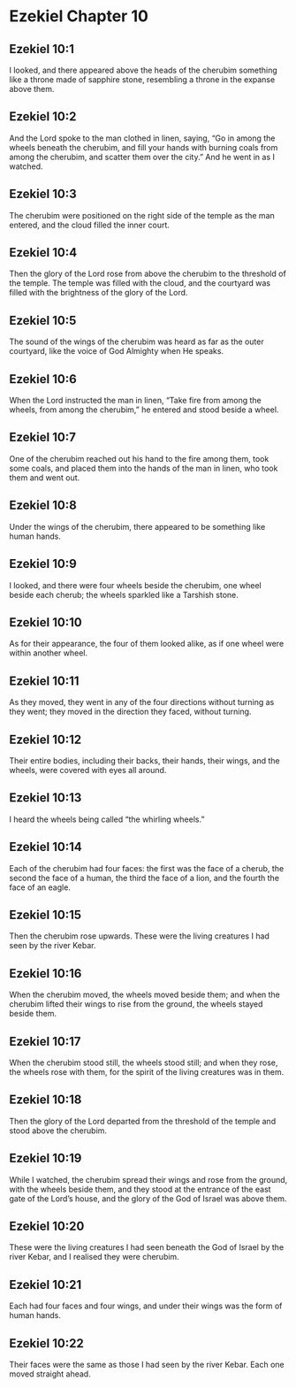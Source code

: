 # Ezekiel Chapter 10

## Ezekiel 10:1
I looked, and there appeared above the heads of the cherubim something like a throne made of sapphire stone, resembling a throne in the expanse above them.

## Ezekiel 10:2
And the Lord spoke to the man clothed in linen, saying, “Go in among the wheels beneath the cherubim, and fill your hands with burning coals from among the cherubim, and scatter them over the city.” And he went in as I watched.

## Ezekiel 10:3
The cherubim were positioned on the right side of the temple as the man entered, and the cloud filled the inner court.

## Ezekiel 10:4
Then the glory of the Lord rose from above the cherubim to the threshold of the temple. The temple was filled with the cloud, and the courtyard was filled with the brightness of the glory of the Lord.

## Ezekiel 10:5
The sound of the wings of the cherubim was heard as far as the outer courtyard, like the voice of God Almighty when He speaks.

## Ezekiel 10:6
When the Lord instructed the man in linen, “Take fire from among the wheels, from among the cherubim,” he entered and stood beside a wheel.

## Ezekiel 10:7
One of the cherubim reached out his hand to the fire among them, took some coals, and placed them into the hands of the man in linen, who took them and went out.

## Ezekiel 10:8
Under the wings of the cherubim, there appeared to be something like human hands.

## Ezekiel 10:9
I looked, and there were four wheels beside the cherubim, one wheel beside each cherub; the wheels sparkled like a Tarshish stone.

## Ezekiel 10:10
As for their appearance, the four of them looked alike, as if one wheel were within another wheel.

## Ezekiel 10:11
As they moved, they went in any of the four directions without turning as they went; they moved in the direction they faced, without turning.

## Ezekiel 10:12
Their entire bodies, including their backs, their hands, their wings, and the wheels, were covered with eyes all around.

## Ezekiel 10:13
I heard the wheels being called “the whirling wheels.”

## Ezekiel 10:14
Each of the cherubim had four faces: the first was the face of a cherub, the second the face of a human, the third the face of a lion, and the fourth the face of an eagle.

## Ezekiel 10:15
Then the cherubim rose upwards. These were the living creatures I had seen by the river Kebar.

## Ezekiel 10:16
When the cherubim moved, the wheels moved beside them; and when the cherubim lifted their wings to rise from the ground, the wheels stayed beside them.

## Ezekiel 10:17
When the cherubim stood still, the wheels stood still; and when they rose, the wheels rose with them, for the spirit of the living creatures was in them.

## Ezekiel 10:18
Then the glory of the Lord departed from the threshold of the temple and stood above the cherubim.

## Ezekiel 10:19
While I watched, the cherubim spread their wings and rose from the ground, with the wheels beside them, and they stood at the entrance of the east gate of the Lord’s house, and the glory of the God of Israel was above them.

## Ezekiel 10:20
These were the living creatures I had seen beneath the God of Israel by the river Kebar, and I realised they were cherubim.

## Ezekiel 10:21
Each had four faces and four wings, and under their wings was the form of human hands.

## Ezekiel 10:22
Their faces were the same as those I had seen by the river Kebar. Each one moved straight ahead.
